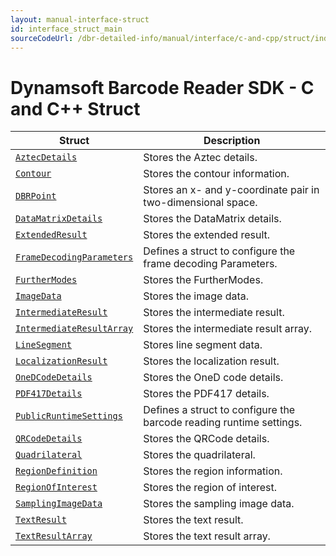 ```yaml
---
layout: manual-interface-struct
id: interface_struct_main
sourceCodeUrl: /dbr-detailed-info/manual/interface/c-and-cpp/struct/index.md
---
```



# Dynamsoft Barcode Reader SDK - C and C++ Struct

 | Struct | Description |
 | ------ | ----------- |
 | [`AztecDetails`](AztecDetails.md) | Stores the Aztec details. |
 | [`Contour`](Contour.md) | Stores the contour information. |
 | [`DBRPoint`](DBRPoint.md) | Stores an x- and y-coordinate pair in two-dimensional space. |
 | [`DataMatrixDetails`](DataMatrixDetails.md) | Stores the DataMatrix details. |	
 | [`ExtendedResult`](ExtendedResult.md) | Stores the extended result. |
 | [`FrameDecodingParameters`](FrameDecodingParameters.md) | Defines a struct to configure the frame decoding Parameters. |
 | [`FurtherModes`](FurtherModes.md) | Stores the FurtherModes. |
 | [`ImageData`](ImageData.md) | Stores the image data. |
 | [`IntermediateResult`](IntermediateResult.md) | Stores the intermediate result. |
 | [`IntermediateResultArray`](IntermediateResultArray.md) | Stores the intermediate result array. |
 | [`LineSegment`](LineSegment.md) | Stores line segment data. |
 | [`LocalizationResult`](LocalizationResult.md) | Stores the localization result. |
 | [`OneDCodeDetails`](OneDCodeDetails.md) | Stores the OneD code details. |
 | [`PDF417Details`](PDF417Details.md) | Stores the PDF417 details. |
 | [`PublicRuntimeSettings`](PublicRuntimeSettings.md) | Defines a struct to configure the barcode reading runtime settings. |
 | [`QRCodeDetails`](QRCodeDetails.md) | Stores the QRCode details. |
 | [`Quadrilateral`](Quadrilateral.md) | Stores the quadrilateral.  |
 | [`RegionDefinition`](RegionDefinition.md) | Stores the region information. |
 | [`RegionOfInterest`](RegionOfInterest.md) | Stores the region of interest. |
 | [`SamplingImageData`](SamplingImageData.md) | Stores the sampling image data.  |
 | [`TextResult`](TextResult.md) | Stores the text result. |
 | [`TextResultArray`](TextResultArray.md) | Stores the text result array. |
